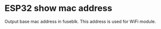 # ESP32 show mac address

Output base mac address in fuseblk. This address is used for WiFi 
module.
